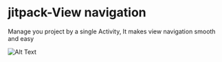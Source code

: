 # jitpack-View navigation

Manage you project by a single Activity, It makes view navigation smooth and easy


![Alt Text](https://github.com/azizcse/jitpack-navigation/blob/master/img/jetpack_view_navigation.gif)
